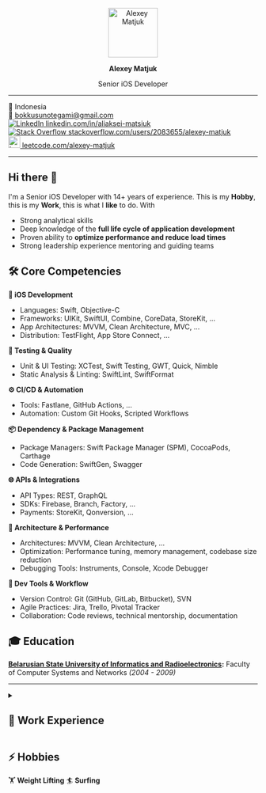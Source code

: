 <p align="center">
  <img src="https://avatars.githubusercontent.com/u/3024819?v=4" alt="Alexey Matjuk" width="100" height="100">
  <p align="center">
  <strong>Alexey Matjuk</strong>
  </p>
  <p align="center">
  Senior iOS Developer
  </p>
</p>

---

<p align="left">
  📍 Indonesia<br>
  📧 <a href="mailto:bokkusunotegami@gmail.com">bokkusunotegami@gmail.com</a>
  <a href="https://www.linkedin.com/in/aliaksei-matsiuk" target="_blank"><br>
    <img src="https://cdn-icons-png.flaticon.com/24/3536/3536505.png" alt="LinkedIn">
    linkedin.com/in/aliaksei-matsiuk
  </a><br>
  <a href="https://stackoverflow.com/users/2083655/alexey-matjuk" target="_blank">
    <img src="https://cdn-icons-png.flaticon.com/24/2111/2111628.png" alt="Stack Overflow">
    stackoverflow.com/users/2083655/alexey-matjuk
  </a><br>
  <a href="https://www.leetcode.com/alexey-matjuk" target="_blank">
    <img src="https://upload.wikimedia.org/wikipedia/commons/1/19/LeetCode_logo_black.png" width="24" height="24" alt="LeetCode">
    leetcode.com/alexey-matjuk
  </a><br>
</p>

---

## Hi there 👋
I'm a Senior iOS Developer with 14+ years of experience. This is my **Hobby**, this is my **Work**, this is what I **like** to do. With 
- Strong analytical skills  
- Deep knowledge of the **full life cycle of application development**  
- Proven ability to **optimize performance and reduce load times**  
- Strong leadership experience mentoring and guiding teams  

## 🛠 Core Competencies

**🚀 iOS Development**
-	Languages: Swift, Objective-C
-	Frameworks: UIKit, SwiftUI, Combine, CoreData, StoreKit, ...
-	App Architectures: MVVM, Clean Architecture, MVC, ...
-	Distribution: TestFlight, App Store Connect, ...

**🧪 Testing & Quality**
-	Unit & UI Testing: XCTest, Swift Testing, GWT, Quick, Nimble
-	Static Analysis & Linting: SwiftLint, SwiftFormat

**⚙️ CI/CD & Automation**
-	Tools: Fastlane, GitHub Actions, ...
-	Automation: Custom Git Hooks, Scripted Workflows

**📦 Dependency & Package Management**
-	Package Managers: Swift Package Manager (SPM), CocoaPods, Carthage
-	Code Generation: SwiftGen, Swagger

**🌐 APIs & Integrations**
-	API Types: REST, GraphQL
-	SDKs: Firebase, Branch, Factory, ...
-	Payments: StoreKit, Qonversion, ...

**🧠 Architecture & Performance**
-	Architectures: MVVM, Clean Architecture, ...
-	Optimization: Performance tuning, memory management, codebase size reduction
-	Debugging Tools: Instruments, Console, Xcode Debugger

**🔧 Dev Tools & Workflow**
-	Version Control: Git (GitHub, GitLab, Bitbucket), SVN
-	Agile Practices: Jira, Trello, Pivotal Tracker
-	Collaboration: Code reviews, technical mentorship, documentation
 
## 🎓 Education  

**[Belarusian State University of Informatics and Radioelectronics](https://www.bsuir.by/en/):** Faculty of Computer Systems and Networks _(2004 - 2009)_

---
<details>
<summary><h2>🚀  Work Experience</h2></summary>

## [**Axelroad: Strength Training**](https://apps.apple.com/app/axelroad-strength-training/id6502515101) _(Feb 2025 – current)_  
**Senior Software Engineer**  
Leading iOS app development and owning key technical decisions.

**Achievements:**
*	Significantly simplified app logic, reduced code complexity and amount of code while still delivering new features:
    *	Migrated almost the whole project to **Swift Modern Concurrency**.
    *	Migrated most of the screens and views to **SwiftUI**.
    *	Reduced codebase from *‎69055* lines of code (including Storyboards) to *28180*, which is around **60%**.
* Migrated project to **Swift 6**.
* Eliminated all warnings.
* Made early (2nd beta) support of **iOS 26** and **Xcode 26**.
*	Automated/Simplified build and deployment processes with **Fastlane** and **GitHub Actions**.
*	Migrated project to **Buildable Folders** to minimize merge conflicts and streamline **Pull Requests**.

---
## [**Vention**](https://ventionteams.com) and [**ItechArt Group**](https://itechartgroup.by) _(2011 – 2024)_
Participated in the following projects as an employee of [Vention](https://ventionteams.com) and [ItechArt Group](https://itechartgroup.by).
The provided list is incomplete and only includes the most interesting projects.

Honorable mentions:
* [Camp Bestival](https://bambinogoodies.co.uk/camp-bestival-finger-paints-ipad-app/) - iPadOS App
* [ClassPass](https://classpass.com) - iOS App
* [Bitdefender](https://www.bitdefender.com) - POC of macOS app 
* [CNA](https://www.cna.id/) - Android App

## [**GuideHuman**](https://guidehuman.co) _(Feb 2024 – Aug 2024)_  
**Senior Software Engineer**  
- Developed a **smart social media app** enabling intuitive content sharing and organization  
- Led the **video generation feature**, reducing processing time from **15-20 sec to 3 sec**  
- Designed a custom **animation label inspired by Apple Music karaoke**  
- Optimized internal **sharing API**, making it easier to expand integrations

## [**Flow**](https://apps.apple.com/by/app/life-in-flow/id1660942497) _(Jun 2023 – Nov 2023)_  
**Senior Software Engineer**  
- Led the development of a **cloud-based property management app**  
- Reworked **app navigation**, enhancing usability and safety  
- Improved **SwiftUI components**, fixing architectural flaws  
- Conducted team training on **SwiftUI layout concepts vs. UIKit**  

## [**Memrise - Education Platform**](https://www.memrise.com) _(Nov 2022 – Jun 2023)_  
**Senior Software Engineer**  
- Enhanced **language learning app with 50M+ users**  
- Developed **SwiftGen templates**, streamlining localization  
- Suggested and implemented **Git automation to prevent CI failures**  
- Eliminated long-standing app performance bugs  

## [**Tinybeans - Photo Sharing App**](https://tinybeans.com) _(Nov 2020 – Nov 2022)_  
**Senior Software Engineer / Tech Lead**  
- Integrated **SwiftUI** and led architectural improvements  
- Developed advanced **photo & video editing tools**  
- Designed a **subscription discount model** based on user activity  

### [**boon.PLANET & boon.**](https://x.com/boon_official) _(Mar 2018 – Jun 2020)_  
**Senior Software Engineer / Team Lead**  
- Built a **fintech banking app** supporting digital and physical Mastercard payments  
- Led a **team of 13 engineers**  
- Implemented **Apple Pay and multiple payment services**  
- Architected the app using **MVVM & Clean Architecture**  

## [**bankomo by ReiseBank AG**](https://appadvice.com/app/bankomo/1256304595) _(Nov 2016 – Jun 2020)_  
**Senior Software Engineer / Team Lead**  
- Built a **mobile banking app for ReiseBank AG**  
- Successfully convinced the client to **switch to Swift** for development  
- Delivered the app **on time with industry-leading quality**  

## [**Primer iOS SDK v3**](https://github.com/goprimer/primer-ios-sdk) _(Jul 2015 – Jul 2016)_  
**Senior Software Engineer**  
- Extensively participated in architecturing of all key parts of SDK
- We created highly testable code base and achieved more than 80% test
coverage
- Suggested and adopted newly introduced Apple's UI tests
- Based on my previous experience encouraged to use Swift for Unit/UI tests,
which allowed us to write them faster
- Accomplished R&D and established all framework guidelines to achieve
compliance of our Objective-C codebase with Swift

## [**Pixable (iOS & Android)**](https://avinashadluri.medium.com/pixable-dont-miss-a-single-photo-in-facebook-twitter-recently-though-you-are-busy-here-is-your-photo-70249e61d66a) _(Dec 2013 – Jul 2015)_  
**Middle-Senior Software Engineer**  
- Developed a **news feed and aggregator** for photos and videos from Facebook, Twitter, and Instagram  
- Led the **Objective-C to Swift rewrite**, improving maintainability and modernizing the codebase  
- Implemented a **Pinterest-style grid** for smooth media browsing  
- Created a **custom ReactiveCocoa wrapper for Swift**, enabling declarative programming  

## [**IntellaCar**](https://appadvice.com/app/intellacar-hd/456679848) _(Nov 2011 – Dec 2013)_  
**Junior-Middle Software Engineer**  
- Developed a **mobile sales platform** for car dealerships, eliminating knowledge gaps for consultants  
- Integrated **CARFAX API**, enabling instant vehicle history reports  
- Optimized database queries, improving **UI performance and data syncing**  
- Led the architecture of a **sync application** to retrieve car data from multiple sources  

</details>

## ⚡ Hobbies

🏋️ **Weight Lifting** 🏄 **Surfing**
